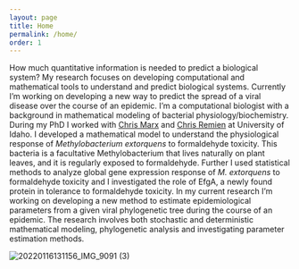 ```yaml
---
layout: page
title: Home
permalink: /home/
order: 1
---
```


How much quantitative information is needed to predict a biological system? My research focuses on developing computational and mathematical tools to understand and predict biological systems. Currently I’m working on developing a new way to predict the spread of a viral disease over the course of an epidemic. I’m a computational biologist with a background in mathematical modeling of bacterial physiology/biochemistry. During my PhD I worked with [Chris Marx](https://marxlab.org/) and [Chris Remien](https://www.webpages.uidaho.edu/cremien/index.html) at University of Idaho. I developed a mathematical model to understand the physiological response of *Methylobacterium extorquens* to formaldehyde toxicity. This bacteria is a facultative Methylobacterium that lives naturally on plant leaves, and it is regularly exposed to formaldehyde. Further I used statistical methods to analyze global gene expression response of *M. extorquens* to formaldehyde toxicity and I investigated the role of EfgA, a newly found protein in tolerance to formaldehyde toxicity. In my current research I’m working on developing a new method to estimate epidemiological parameters from a given viral phylogenetic tree during the course of an epidemic. The research involves both stochastic and deterministic mathematical modeling, phylogenetic analysis and investigating parameter estimation methods.

![20220116131156_IMG_9091 (3)](https://user-images.githubusercontent.com/8561213/183986393-a7b2265f-eaed-49e0-9408-ab048c4016fd.jpg)
